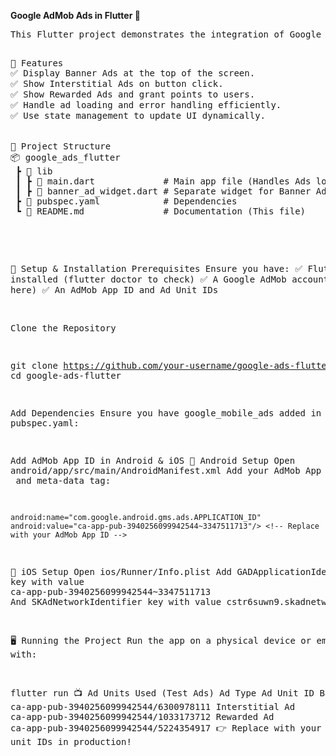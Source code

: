 **Google AdMob Ads in Flutter 🚀**

<pre>This Flutter project demonstrates the integration of Google AdMob ads, including Banner Ads, Interstitial Ads, and Rewarded Ads.

<pre>📌 Features
✅ Display Banner Ads at the top of the screen.
✅ Show Interstitial Ads on button click.
✅ Show Rewarded Ads and grant points to users.
✅ Handle ad loading and error handling efficiently.
✅ Use state management to update UI dynamically.


📂 Project Structure
📦 google_ads_flutter
 ┣ 📂 lib
 ┃ ┣ 📜 main.dart             # Main app file (Handles Ads logic)
 ┃ ┣ 📜 banner_ad_widget.dart # Separate widget for Banner Ads
 ┣ 📜 pubspec.yaml            # Dependencies
 ┗ 📜 README.md               # Documentation (This file)
 
</pre>
📲 Setup & Installation
Prerequisites
Ensure you have:
✅ Flutter installed (flutter doctor to check)
✅ A Google AdMob account (Sign up here)
✅ An AdMob App ID and Ad Unit IDs

Clone the Repository

git clone https://github.com/your-username/google-ads-flutter.git
cd google-ads-flutter


Add Dependencies
Ensure you have google_mobile_ads added in pubspec.yaml:

Add AdMob App ID in Android & iOS
🔹 Android Setup
Open android/app/src/main/AndroidManifest.xml
Add your AdMob App ID inside <application> and meta-data tag:

    android:name="com.google.android.gms.ads.APPLICATION_ID"
    android:value="ca-app-pub-3940256099942544~3347511713"/> <!-- Replace with your AdMob App ID -->

🔹 iOS Setup
Open ios/Runner/Info.plist
Add GADApplicationIdentifier key with value 
ca-app-pub-3940256099942544~3347511713<!-- Replace with your AdMob App ID -->
And
SKAdNetworkIdentifier key with value cstr6suwn9.skadnetwork


🖥️ Running the Project
Run the app on a physical device or emulator with:

flutter run
📺 Ad Units Used (Test Ads)
Ad Type    Ad Unit ID
Banner Ad    ca-app-pub-3940256099942544/6300978111
Interstitial Ad    ca-app-pub-3940256099942544/1033173712
Rewarded Ad    ca-app-pub-3940256099942544/5224354917
👉 Replace with your own AdMob ad unit IDs in production!

